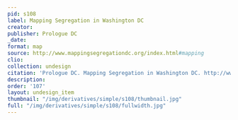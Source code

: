 ```yaml
---
pid: s108
label: Mapping Segregation in Washington DC
creator:
publisher: Prologue DC
_date:
format: map
source: http://www.mappingsegregationdc.org/index.html#mapping
clio:
collection: undesign
citation: 'Prologue DC. Mapping Segregation in Washington DC. http://www.mappingsegregationdc.org/index.html#mapping/. '
description:
order: '107'
layout: undesign_item
thumbnail: "/img/derivatives/simple/s108/thumbnail.jpg"
full: "/img/derivatives/simple/s108/fullwidth.jpg"
---
```

